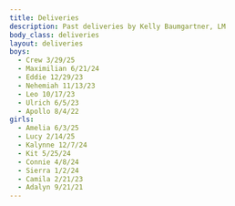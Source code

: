 ```yaml
---
title: Deliveries
description: Past deliveries by Kelly Baumgartner, LM
body_class: deliveries
layout: deliveries
boys:
  - Crew 3/29/25
  - Maximilian 6/21/24
  - Eddie 12/29/23
  - Nehemiah 11/13/23
  - Leo 10/17/23
  - Ulrich 6/5/23
  - Apollo 8/4/22
girls:
  - Amelia 6/3/25
  - Lucy 2/14/25
  - Kalynne 12/7/24
  - Kit 5/25/24
  - Connie 4/8/24
  - Sierra 1/2/24
  - Camila 2/21/23
  - Adalyn 9/21/21
---
```

